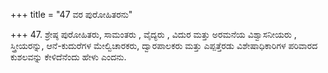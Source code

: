 +++
title = "47 ವರ ಪುರೋಹಿತರನು"

+++
47. ಶ್ರೇಷ್ಠ ಪುರೋಹಿತರು, ಸಾಮಂತರು , ವೈದ್ಯರು , ವಿದುರ ಮತ್ತು ಅರಮನೆಯ ವಿಶ್ವಾಸನೀಯರು , ಸ್ತ್ರೀಯರನ್ನು, ಆನೆ-ಕುದುರೆಗಳ ಮೇಲ್ವಿಚಾರಕರು,  ದ್ವಾರಪಾಲಕರು ಮತ್ತು  ಎಪ್ಪತ್ತೆರಡು ವಿಶೇಷಾಧಿಕಾರಿಗಳ ಪರಿವಾರದ ಕುಶಲವನ್ನು ಕೇಳಿದೆನೆಂದು ಹೇಳು ಎಂದನು.